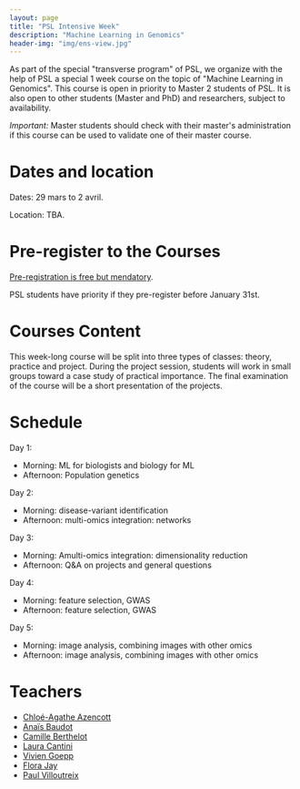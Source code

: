 ```yaml
---
layout: page
title: "PSL Intensive Week"
description: "Machine Learning in Genomics"
header-img: "img/ens-view.jpg"
---
```


As part of the special "transverse program" of PSL, we organize with the help of PSL a special 1 week course on the topic of "Machine Learning in Genomics". This course is open in priority to Master 2 students of PSL. It is also open to other students (Master and PhD) and researchers, subject to availability.

_Important:_ Master students should check with their master's administration if this course can be used to validate one of their master course.

Dates and location
============================

Dates: 29 mars to 2 avril.

Location: TBA.

Pre-register to the Courses
============================

[Pre-registration is free but mendatory](https://forms.gle/qQFKg8FH3BLsEVxM6).

PSL students have priority if they pre-register before January 31st.

Courses Content
============================

This week-long course will be split into three types of classes: theory, practice and project. During the project session, students will work in small groups toward a case study of practical importance. The final examination of the course will be a short presentation of the projects.

Schedule
============================

Day 1:
- Morning: ML for biologists and  biology for ML
- Afternoon: Population genetics

Day 2:
- Morning: disease-variant identification
- Afternoon: multi-omics integration: networks

Day 3:
- Morning: Amulti-omics integration: dimensionality reduction
- Afternoon: Q&A on projects and general questions

Day 4:
- Morning: feature selection, GWAS
- Afternoon: feature selection, GWAS

Day 5:
- Morning: image analysis, combining images with other omics
- Afternoon: image analysis, combining images with other omics


Teachers
============================

- [Chloé-Agathe Azencott](https://cazencott.info/)
- [Anaïs Baudot](https://www.marseille-medical-genetics.org/a-baudot/)
- [Camille Berthelot](https://www.ibens.ens.fr/spip.php?article271)
- [Laura Cantini](https://www.ibens.ens.fr/spip.php?article364)
- [Vivien Goepp](https://goepp.github.io/)
- [Flora Jay](http://flora-jay.blogspot.com/)
- [Paul Villoutreix](https://centuri-livingsystems.org/p-villoutreix/)
